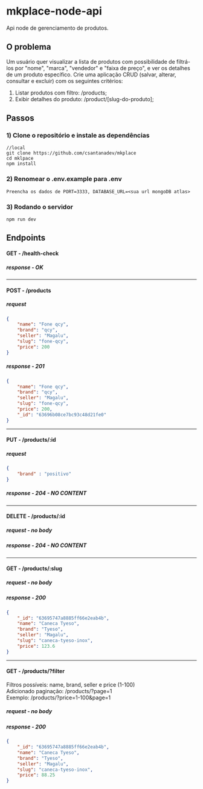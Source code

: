 # mkplace-node-api  
Api node de gerenciamento de produtos.

## O problema
Um usuário quer visualizar a lista de produtos com possibilidade de filtrá-los por "nome", "marca", "vendedor" e "faixa de preço", e ver os detalhes de um produto
específico. Crie uma aplicação CRUD (salvar, alterar, consultar e excluir) com os 
seguintes critérios:
1. Listar produtos com filtro: /products;
2. Exibir detalhes do produto: /product/[slug-do-produto];

## Passos
### 1) Clone o repositório e instale as dependências
``` 
//local
git clone https://github.com/csantanadev/mkplace
cd mklpace
npm install
```
### 2) Renomear o .env.example para .env 
``` 
Preencha os dados de PORT=3333, DATABASE_URL=<sua url mongoDB atlas>
```
### 3) Rodando o servidor
``` 
npm run dev
```

## Endpoints
#### GET - /health-check
##### response - OK

<hr/>

#### POST - /products
##### request
```json
{
	"name": "Fone qcy",
	"brand": "qcy",
	"seller": "Magalu",
	"slug": "fone-qcy",
	"price": 200
}
```
##### response - 201
```json
{
	"name": "Fone qcy",
	"brand": "qcy",
	"seller": "Magalu",
	"slug": "fone-qcy",
	"price": 200,
	"_id": "63696b08ce7bc93c48d21fe0"
}
```
<hr/>

#### PUT - /products/:id
##### request
```json
{
	"brand" : "positivo"
}
```
##### response - 204 - NO CONTENT
<hr/>

#### DELETE - /products/:id
##### request - no body
##### response - 204 - NO CONTENT

<hr/>

#### GET - /products/:slug
##### request - no body
##### response - 200
```json
{
	"_id": "63695747a8885ff66e2eab4b",
	"name": "Caneca Tyeso",
	"brand": "Tyeso",
	"seller": "Magalu",
	"slug": "caneca-tyeso-inox",
	"price": 123.6
}
```
<hr/>

#### GET - /products/?filter
Filtros possíveis: name, brand, seller e price (1-100)
<br/>
Adicionado paginação: /products/?page=1
<br/>
Exemplo: /products/?price=1-100&page=1

##### request - no body
##### response - 200
```json
{
	"_id": "63695747a8885ff66e2eab4b",
	"name": "Caneca Tyeso",
	"brand": "Tyeso",
	"seller": "Magalu",
	"slug": "caneca-tyeso-inox",
	"price": 88.25
}
```




